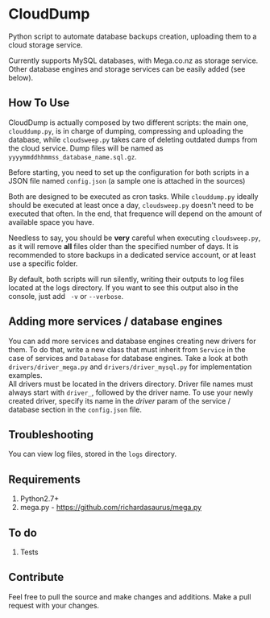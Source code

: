 # CloudDump

Python script to automate database backups creation, uploading them to a cloud storage service.

Currently supports MySQL databases, with Mega.co.nz as storage service. Other database engines
and storage services can be easily added (see below).
 
## How To Use

CloudDump is actually composed by two different scripts: the main one, `clouddump.py`, is in charge
of dumping, compressing and uploading the database, while `cloudsweep.py` takes care of deleting outdated
dumps from the cloud service. Dump files will be named as `yyyymmddhhmmss_database_name.sql.gz`.

Before starting, you need to set up the configuration for both scripts in a JSON file
named `config.json` (a sample one is attached in the sources)

Both are designed to be executed as cron tasks. While `clouddump.py` ideally should be executed at least once a day,
`cloudsweep.py` doesn't need to be executed that often. In the end, that frequence will depend on the amount of available space
you have.

Needless to say, you should be **very** careful when executing `cloudsweep.py`, as it will remove **all** files older than
the specified number of days. It is recommended to store backups in a dedicated service account, or at least 
use a specific folder.

By default, both scripts will run silently, writing their outputs to log files located at the logs directory. If you want to see
this output also in the console, just add ` -v` or `--verbose`.

## Adding more services / database engines

You can add more services and database engines creating new drivers for them. To do that, write a new class that must inherit
from `Service` in the case of services and `Database` for database engines. 
Take a look at both `drivers/driver_mega.py` and `drivers/driver_mysql.py` for implementation examples.  
All drivers must be located in the drivers directory.
Driver file names must always start with `driver_`, followed by the driver name. To use your newly created driver, specify its name in the _driver_ param of the service / database section in the `config.json` file.

## Troubleshooting

You can view log files, stored in the `logs` directory.

## Requirements

  1. Python2.7+
  2. mega.py - https://github.com/richardasaurus/mega.py

## To do

  1. Tests

## Contribute

Feel free to pull the source and make changes and additions.
Make a pull request with your changes.